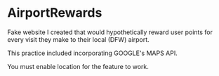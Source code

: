 # AirportRewards
Fake website I created that would hypothetically reward user points for every visit they make to their local (DFW) airport.

This practice included incorporating GOOGLE's MAPS API.  

You must enable location for the feature to work.
